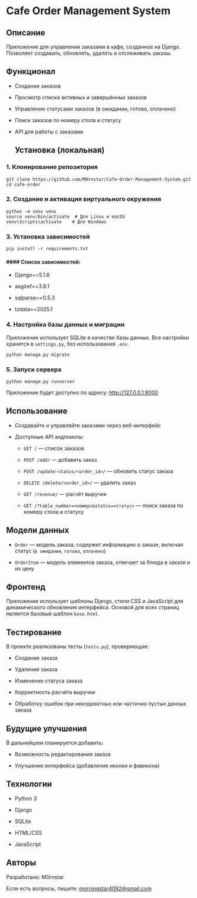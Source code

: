 # Cafe Order Management System

## Описание

Приложение для управления заказами в кафе, созданное на Django. Позволяет создавать, обновлять, удалять и отслеживать заказы.

## Функционал

- Создание заказов
    
- Просмотр списка активных и завершённых заказов
    
- Управление статусами заказов (в ожидании, готово, оплачено)
    
- Поиск заказов по номеру стола и статусу
    
- API для работы с заказами
  
  ## Установка (локальная)

### 1. Клонирование репозитория

```
git clone https://github.com/M0rnstar/Cafe-Order-Management-System.git
cd cafe-order
```

### 2. Создание и активация виртуального окружения

```
python -m venv venv
source venv/bin/activate  # Для Linux и macOS
venv\Scripts\activate    # Для Windows
```

### 3. Установка зависимостей

```
pip install -r requirements.txt
```

#### #### Список зависимостей:

- Django==5.1.6
    
- asgiref==3.8.1
    
- sqlparse==0.5.3
    
- tzdata==2025.1
    

### 4. Настройка базы данных и миграции

Приложение использует SQLite в качестве базы данных. Все настройки хранятся в `settings.py`, без использования `.env`.

```
python manage.py migrate
```

### 5. Запуск сервера

```
python manage.py runserver
```

Приложение будет доступно по адресу: http://127.0.0.1:8000

## Использование

- Создавайте и управляйте заказами через веб-интерфейс
    
- Доступные API эндпоинты:
    
    - `GET /` — список заказов
        
    - `POST /add/` — добавить заказ
        
    - `POST /update-status/<order_id>/` — обновить статус заказа
        
    - `DELETE /delete/<order_id>/` — удалить заказ
        
    - `GET /revenue/` — расчёт выручки
        
    - `GET /?table_number=<номер>&status=<статус>` — поиск заказа по номеру стола и статусу
        

## Модели данных

- `Order` — модель заказа, содержит информацию о заказе, включая статус (`в ожидании`, `готово`, `оплачено`)
    
- `OrderItem` — модель элементов заказа, отвечает за блюда в заказе и их цену
    

## Фронтенд

Приложение использует шаблоны Django, стили CSS и JavaScript для динамического обновления интерфейса. Основой для всех страниц является базовый шаблон `base.html`.

## Тестирование

В проекте реализованы тесты (`tests.py`), проверяющие:

- Создание заказа
    
- Удаление заказа
    
- Изменение статуса заказа
    
- Корректность расчёта выручки
    
- Обработку ошибок при некорректных или частично пустых данных заказа
    

## Будущие улучшения

В дальнейшем планируется добавить:

- Возможность редактирования заказа
    
- Улучшение интерфейса (добавление иконки и фавикона)
    

## Технологии

- Python 3
    
- Django
    
- SQLite
    
- HTML/CSS
    
- JavaScript
    

## Авторы

Разработано: M0rnstar

Если есть вопросы, пишите: morningstar4092@gmail.com